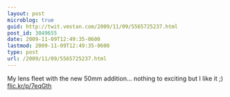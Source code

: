 ```yaml
---
layout: post
microblog: true
guid: http://twit.vmstan.com/2009/11/09/5565725237.html
post_id: 3049655
date: 2009-11-09T12:49:35-0600
lastmod: 2009-11-09T12:49:35-0600
type: post
url: /2009/11/09/5565725237.html
---
```

My lens fleet with the new 50mm addition... nothing to exciting but I like it ;) [flic.kr/p/7eqGth](http://flic.kr/p/7eqGth)
